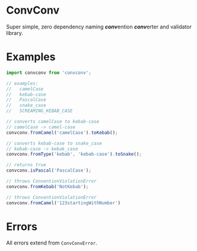 # ConvConv
Super simple, zero dependency naming ***conv***ention ***conv***erter and validator library.

# Examples
```typescript
import convconv from 'convconv';

// examples:
//   camelCase
//   kebab-case
//   PascalCase
//   snake_case
//   SCREAMING_KEBAB_CASE

// converts camelCase to kebab-case
// camelCase -> camel-case
convconv.fromCamel('camelCase').toKebab();

// converts kebab-case to snake_case
// kebab-case -> kebak_case
convconv.fromType('kebab', 'kebab-case').toSnake();

// returns true
convconv.isPascal('PascalCase');

// throws ConventionViolationError
convconv.fromKebab('NotKebab');

// throws ConventionViolationError
convconv.fromCamel('123startingWithNumber')
```
# Errors
All errors extend from `ConvConvError`.
